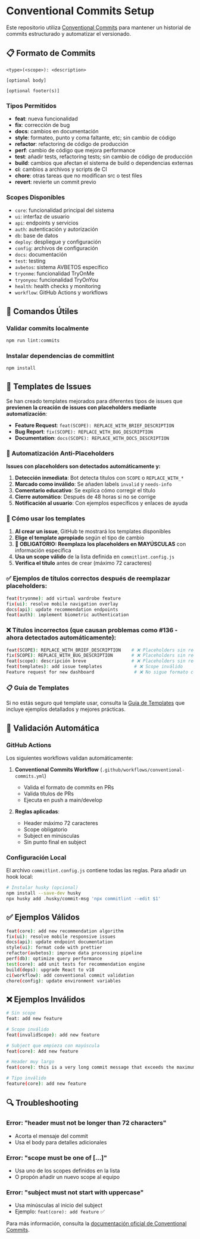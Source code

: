 # Conventional Commits Setup

Este repositorio utiliza [Conventional Commits](https://www.conventionalcommits.org/) para mantener un historial de commits estructurado y automatizar el versionado.

## 📋 Formato de Commits

```
<type>(<scope>): <description>

[optional body]

[optional footer(s)]
```

### Tipos Permitidos

- **feat**: nueva funcionalidad
- **fix**: corrección de bug
- **docs**: cambios en documentación
- **style**: formateo, punto y coma faltante, etc; sin cambio de código
- **refactor**: refactoring de código de producción
- **perf**: cambio de código que mejora performance
- **test**: añadir tests, refactoring tests; sin cambio de código de producción
- **build**: cambios que afectan el sistema de build o dependencias externas
- **ci**: cambios a archivos y scripts de CI
- **chore**: otras tareas que no modifican src o test files
- **revert**: revierte un commit previo

### Scopes Disponibles

- `core`: funcionalidad principal del sistema
- `ui`: interfaz de usuario
- `api`: endpoints y servicios
- `auth`: autenticación y autorización
- `db`: base de datos
- `deploy`: despliegue y configuración
- `config`: archivos de configuración
- `docs`: documentación
- `test`: testing
- `avbetos`: sistema AVBETOS específico
- `tryonme`: funcionalidad TryOnMe
- `tryonyou`: funcionalidad TryOnYou
- `health`: health checks y monitoring
- `workflow`: GitHub Actions y workflows

## 🔧 Comandos Útiles

### Validar commits localmente
```bash
npm run lint:commits
```

### Instalar dependencias de commitlint
```bash
npm install
```

## 📝 Templates de Issues

Se han creado templates mejorados para diferentes tipos de issues que **previenen la creación de issues con placeholders mediante automatización**:

- **Feature Request**: `feat(SCOPE): REPLACE_WITH_BRIEF_DESCRIPTION`
- **Bug Report**: `fix(SCOPE): REPLACE_WITH_BUG_DESCRIPTION`  
- **Documentation**: `docs(SCOPE): REPLACE_WITH_DOCS_DESCRIPTION`

### 🤖 Automatización Anti-Placeholders

**Issues con placeholders son detectados automáticamente y:**

1. **Detección inmediata**: Bot detecta títulos con `SCOPE` o `REPLACE_WITH_*`
2. **Marcado como inválido**: Se añaden labels `invalid` y `needs-info`
3. **Comentario educativo**: Se explica cómo corregir el título
4. **Cierre automático**: Después de 48 horas si no se corrige
5. **Notificación al usuario**: Con ejemplos específicos y enlaces de ayuda

### 🎯 Cómo usar los templates

1. **Al crear un issue**, GitHub te mostrará los templates disponibles
2. **Elige el template apropiado** según el tipo de cambio
3. **🚨 OBLIGATORIO: Reemplaza los placeholders en MAYÚSCULAS** con información específica
4. **Usa un scope válido** de la lista definida en `commitlint.config.js`
5. **Verifica el título** antes de crear (máximo 72 caracteres)

### ✅ Ejemplos de títulos correctos después de reemplazar placeholders:

```bash
feat(tryonme): add virtual wardrobe feature
fix(ui): resolve mobile navigation overlay  
docs(api): update recommendation endpoints
feat(auth): implement biometric authentication
```

### ❌ Títulos incorrectos (que causan problemas como #136 - ahora detectados automáticamente):

```bash
feat(SCOPE): REPLACE_WITH_BRIEF_DESCRIPTION    # ❌ Placeholders sin reemplazar - CERRADO AUTOMÁTICAMENTE
fix(SCOPE): REPLACE_WITH_BUG_DESCRIPTION       # ❌ Placeholders sin reemplazar - CERRADO AUTOMÁTICAMENTE
feat(scope): descripción breve                 # ❌ Placeholders sin reemplazar
feat(templates): add issue templates            # ❌ Scope inválido 
Feature request for new dashboard               # ❌ No sigue formato conventional
```

### 📋 Guía de Templates

Si no estás seguro qué template usar, consulta la [Guía de Templates](../.github/ISSUE_TEMPLATE/template-guide.md) que incluye ejemplos detallados y mejores prácticas.

## 🚀 Validación Automática

### GitHub Actions

Los siguientes workflows validan automáticamente:

1. **Conventional Commits Workflow** (`.github/workflows/conventional-commits.yml`)
   - Valida el formato de commits en PRs
   - Valida títulos de PRs
   - Ejecuta en push a main/develop

2. **Reglas aplicadas**:
   - Header máximo 72 caracteres
   - Scope obligatorio
   - Subject en minúsculas
   - Sin punto final en subject

### Configuración Local

El archivo `commitlint.config.js` contiene todas las reglas. Para añadir un hook local:

```bash
# Instalar husky (opcional)
npm install --save-dev husky
npx husky add .husky/commit-msg 'npx commitlint --edit $1'
```

## ✅ Ejemplos Válidos

```bash
feat(core): add new recommendation algorithm
fix(ui): resolve mobile responsive issues
docs(api): update endpoint documentation
style(ui): format code with prettier
refactor(avbetos): improve data processing pipeline
perf(db): optimize query performance
test(core): add unit tests for recommendation engine
build(deps): upgrade React to v18
ci(workflow): add conventional commit validation
chore(config): update environment variables
```

## ❌ Ejemplos Inválidos

```bash
# Sin scope
feat: add new feature

# Scope inválido
feat(invalidScope): add new feature

# Subject que empieza con mayúscula
feat(core): Add new feature

# Header muy largo
feat(core): this is a very long commit message that exceeds the maximum allowed length

# Tipo inválido
feature(core): add new feature
```

## 🔍 Troubleshooting

### Error: "header must not be longer than 72 characters"
- Acorta el mensaje del commit
- Usa el body para detalles adicionales

### Error: "scope must be one of [...]"
- Usa uno de los scopes definidos en la lista
- O propón añadir un nuevo scope al equipo

### Error: "subject must not start with uppercase"
- Usa minúsculas al inicio del subject
- Ejemplo: `feat(core): add feature` ✅

Para más información, consulta la [documentación oficial de Conventional Commits](https://www.conventionalcommits.org/).